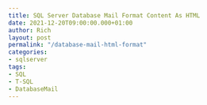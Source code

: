 ```yaml
---
title: SQL Server Database Mail Format Content As HTML
date: 2021-12-20T09:00:00.000+01:00
author: Rich
layout: post
permalink: "/database-mail-html-format"
categories:
- sqlserver
tags:
- SQL
- T-SQL
- DatabaseMail
---
```



